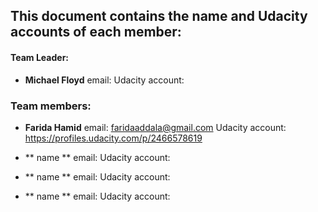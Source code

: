 
## This document contains the name and Udacity accounts of each member:

#### Team Leader:
- **Michael Floyd**
        email: 
        Udacity account: 


### Team members:
- **Farida Hamid**
        email: faridaaddala@gmail.com
        Udacity account: https://profiles.udacity.com/p/2466578619
        
- ** name **
        email: 
        Udacity account: 
- ** name **
        email: 
        Udacity account: 
- ** name **
        email: 
        Udacity account: 

